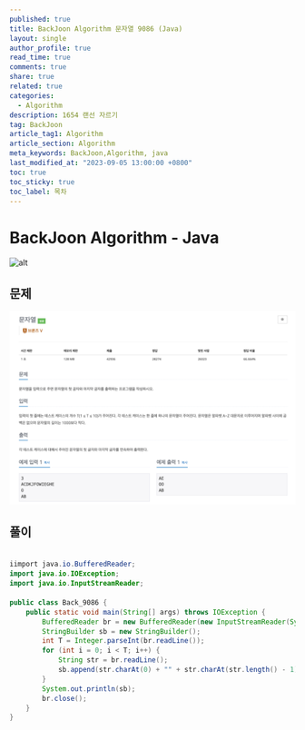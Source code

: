 ```yaml
---
published: true
title: BackJoon Algorithm 문자열 9086 (Java)
layout: single
author_profile: true
read_time: true
comments: true
share: true
related: true
categories:
  - Algorithm
description: 1654 랜선 자르기
tag: BackJoon
article_tag1: Algorithm
article_section: Algorithm
meta_keywords: BackJoon,Algorithm, java
last_modified_at: "2023-09-05 13:00:00 +0800"
toc: true
toc_sticky: true
toc_label: 목차
---
```


# BackJoon Algorithm - Java

![alt](https://d2gd6pc034wcta.cloudfront.net/images/logo@2x.png)

## 문제

![alt](/assets/images/post/Algorithm/9086.png)

## 풀이

```java

iimport java.io.BufferedReader;
import java.io.IOException;
import java.io.InputStreamReader;

public class Back_9086 {
    public static void main(String[] args) throws IOException {
        BufferedReader br = new BufferedReader(new InputStreamReader(System.in));
        StringBuilder sb = new StringBuilder();
        int T = Integer.parseInt(br.readLine());
        for (int i = 0; i < T; i++) {
            String str = br.readLine();
            sb.append(str.charAt(0) + "" + str.charAt(str.length() - 1)).append("\n");
        }
        System.out.println(sb);
        br.close();
    }
}

```

